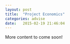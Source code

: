 ```yaml
---
layout: post
title:  "Project Economics"
categories: advise
date:   2015-02-19 21:46:04
---
```


More content to come soon!
